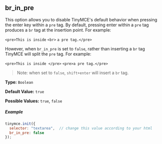 ## br_in_pre

This option allows you to disable TinyMCE's default behavior when pressing the enter key within a `pre` tag. By default, pressing enter within a `pre` tag produces a `br` tag at the insertion point. For example:

`<pre>This is inside` `<br>` `a pre tag.</pre>`

However, when `br_in_pre` is set to `false`, rather than inserting a `br` tag TinyMCE will split the `pre` tag. For example:

`<pre>This is inside </pre>`
`<pre>a pre tag.</pre>`

> Note: when set to `false`, `shift+enter` will insert a `br` tag.

**Type:** `Boolean`

**Default Value:** `true`

**Possible Values:** `true`, `false`

##### Example

```js
tinymce.init({
  selector: "textarea",  // change this value according to your html
  br_in_pre: false
});
```
